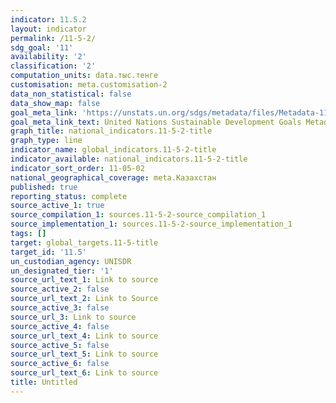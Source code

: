 ```yaml
---
indicator: 11.5.2
layout: indicator
permalink: /11-5-2/
sdg_goal: '11'
availability: '2'
classification: '2'
computation_units: data.тыс.тенге
customisation: meta.customisation-2
data_non_statistical: false
data_show_map: false
goal_meta_link: 'https://unstats.un.org/sdgs/metadata/files/Metadata-11-05-02.pdf'
goal_meta_link_text: United Nations Sustainable Development Goals Metadata (pdf 2066kB)
graph_title: national_indicators.11-5-2-title
graph_type: line
indicator_name: global_indicators.11-5-2-title
indicator_available: national_indicators.11-5-2-title
indicator_sort_order: 11-05-02
national_geographical_coverage: meta.Казахстан
published: true
reporting_status: complete
source_active_1: true
source_compilation_1: sources.11-5-2-source_compilation_1
source_implementation_1: sources.11-5-2-source_implementation_1
tags: []
target: global_targets.11-5-title
target_id: '11.5'
un_custodian_agency: UNISDR
un_designated_tier: '1'
source_url_text_1: Link to source
source_active_2: false
source_url_text_2: Link to Source
source_active_3: false
source_url_3: Link to source
source_active_4: false
source_url_text_4: Link to source
source_active_5: false
source_url_text_5: Link to source
source_active_6: false
source_url_text_6: Link to source
title: Untitled
---
```

